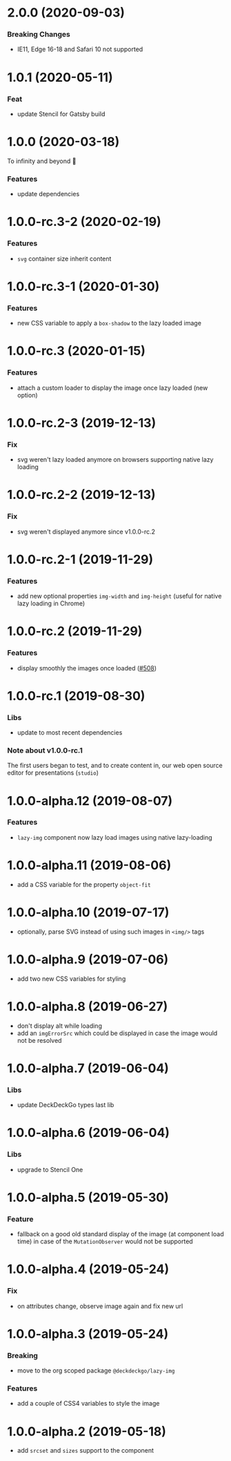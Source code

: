 # 2.0.0 (2020-09-03)

### Breaking Changes

- IE11, Edge 16-18 and Safari 10 not supported

# 1.0.1 (2020-05-11)

### Feat

- update Stencil for Gatsby build

# 1.0.0 (2020-03-18)

To infinity and beyond 🚀

### Features

- update dependencies

# 1.0.0-rc.3-2 (2020-02-19)

### Features

- `svg` container size inherit content

# 1.0.0-rc.3-1 (2020-01-30)

### Features

- new CSS variable to apply a `box-shadow` to the lazy loaded image

# 1.0.0-rc.3 (2020-01-15)

### Features

- attach a custom loader to display the image once lazy loaded (new option)

# 1.0.0-rc.2-3 (2019-12-13)

### Fix

- svg weren't lazy loaded anymore on browsers supporting native lazy loading

# 1.0.0-rc.2-2 (2019-12-13)

### Fix

- svg weren't displayed anymore since v1.0.0-rc.2

# 1.0.0-rc.2-1 (2019-11-29)

### Features

- add new optional properties `img-width` and `img-height` (useful for native lazy loading in Chrome)

# 1.0.0-rc.2 (2019-11-29)

### Features

- display smoothly the images once loaded ([#508](https://github.com/deckgo/deckdeckgo/issues/508))

# 1.0.0-rc.1 (2019-08-30)

### Libs

- update to most recent dependencies

### Note about v1.0.0-rc.1

The first users began to test, and to create content in, our web open source editor for presentations (`studio`)

# 1.0.0-alpha.12 (2019-08-07)

### Features

- `lazy-img` component now lazy load images using native lazy-loading

# 1.0.0-alpha.11 (2019-08-06)

- add a CSS variable for the property `object-fit`

# 1.0.0-alpha.10 (2019-07-17)

- optionally, parse SVG instead of using such images in `<img/>` tags

# 1.0.0-alpha.9 (2019-07-06)

- add two new CSS variables for styling

# 1.0.0-alpha.8 (2019-06-27)

- don't display alt while loading
- add an `imgErrorSrc` which could be displayed in case the image would not be resolved

# 1.0.0-alpha.7 (2019-06-04)

### Libs

- update DeckDeckGo types last lib

# 1.0.0-alpha.6 (2019-06-04)

### Libs

- upgrade to Stencil One

# 1.0.0-alpha.5 (2019-05-30)

### Feature

- fallback on a good old standard display of the image (at component load time) in case of the `MutationObserver` would not be supported

# 1.0.0-alpha.4 (2019-05-24)

### Fix

- on attributes change, observe image again and fix new url

# 1.0.0-alpha.3 (2019-05-24)

### Breaking

- move to the org scoped package `@deckdeckgo/lazy-img`

### Features

- add a couple of CSS4 variables to style the image

# 1.0.0-alpha.2 (2019-05-18)

- add `srcset` and `sizes` support to the component
